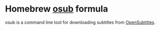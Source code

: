# Homebrew [osub](https://github.com/vanyauhalin/osub) formula

osub is a command line tool for downloading subtitles from [OpenSubtitles](https://www.opensubtitles.com).
